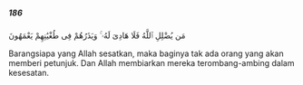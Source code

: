 ##### 186

<span class="ayah">مَن يُضْلِلِ ٱللَّهُ فَلَا هَادِىَ لَهُۥ ۚ وَيَذَرُهُمْ فِى طُغْيَٰنِهِمْ يَعْمَهُونَ</span>

<span class="ayah_translation">Barangsiapa yang Allah sesatkan, maka baginya tak ada orang yang akan memberi petunjuk. Dan Allah membiarkan mereka terombang-ambing dalam kesesatan.</span>
